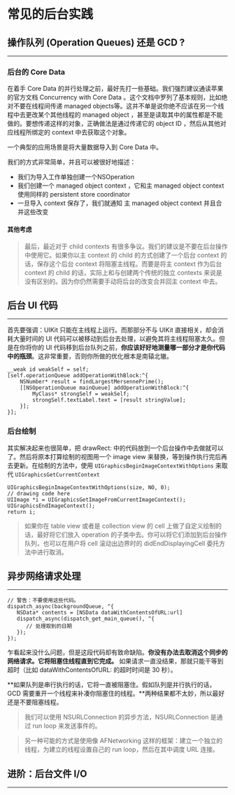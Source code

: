 # 常见的后台实践
## 操作队列 (Operation Queues) 还是 GCD ?
---
### 后台的 Core Data
在着手 Core Data 的并行处理之前，最好先打一些基础。我们强烈建议通读苹果的官方文档 Concurrency with Core Data 。这个文档中罗列了基本规则，比如绝对不要在线程间传递 managed objects等。这并不单是说你绝不应该在另一个线程中去更改某个其他线程的 managed object ，甚至是读取其中的属性都是不能做的。要想传递这样的对象，正确做法是通过传递它的 object ID ，然后从其他对应线程所绑定的 context 中去获取这个对象。

一个典型的应用场景是将大量数据导入到 Core Data 中。

我们的方式非常简单，并且可以被很好地描述：

* 我们为导入工作单独创建一个NSOperation
* 我们创建一个 managed object context ，它和主 managed object context 使用同样的 persistent store coordinator
* 一旦导入 context 保存了，我们就通知 主 managed object context 并且合并这些改变

#### 其他考虑
>最后，最近对于 child contexts 有很多争议。我们的建议是不要在后台操作中使用它。如果你以主 context 的 child 的方式创建了一个后台 context 的话，保存这个后台 context 将阻塞主线程。而要是将主 context 作为后台 context 的 child 的话，实际上和与创建两个传统的独立 contexts 来说是没有区别的。因为你仍然需要手动将后台的改变合并回主 context 中去。

## 后台 UI 代码
---
首先要强调：UIKit 只能在主线程上运行。而那部分不与 UIKit 直接相关，却会消耗大量时间的 UI 代码可以被移动到后台去处理，以避免其将主线程阻塞太久。但是在你将你的 UI 代码移到后台队列之前，**你应该好好地测量哪一部分才是你代码中的瓶颈**。这非常重要，否则你所做的优化根本是南辕北辙。

```
__weak id weakSelf = self;
[self.operationQueue addOperationWithBlock:^{
    NSNumber* result = findLargestMersennePrime();
    [[NSOperationQueue mainQueue] addOperationWithBlock:^{
        MyClass* strongSelf = weakSelf;
        strongSelf.textLabel.text = [result stringValue];
    }];
}];
```
### 后台绘制
其实解决起来也很简单，把 drawRect: 中的代码放到一个后台操作中去做就可以了。然后将原本打算绘制的视图用一个 image view 来替换，等到操作执行完后再去更新。在绘制的方法中，使用 `UIGraphicsBeginImageContextWithOptions` 来取代 `UIGraphicsGetCurrentContext`
```
UIGraphicsBeginImageContextWithOptions(size, NO, 0);
// drawing code here
UIImage *i = UIGraphicsGetImageFromCurrentImageContext();
UIGraphicsEndImageContext();
return i;
```
>如果你在 table view 或者是 collection view 的 cell 上做了自定义绘制的话，最好将它们放入 operation 的子类中去。你可以将它们添加到后台操作队列，也可以在用户将 cell 滚动出边界时的 didEndDisplayingCell 委托方法中进行取消。

## 异步网络请求处理
---
```
// 警告：不要使用这些代码。
dispatch_async(backgroundQueue, ^{
   NSData* contents = [NSData dataWithContentsOfURL:url]
   dispatch_async(dispatch_get_main_queue(), ^{
      // 处理取到的日期
   });
});
```
乍看起来没什么问题，但是这段代码却有致命缺陷。**你没有办法去取消这个同步的网络请求。它将阻塞住线程直到它完成。** 如果请求一直没结果，那就只能干等到超时（比如 dataWithContentsOfURL: 的超时时间是 30 秒）。

**如果队列是串行执行的话，它将一直被阻塞住。假如队列是并行执行的话，GCD 需要重开一个线程来补凑你阻塞住的线程。**两种结果都不太妙，所以最好还是不要阻塞线程。


>我们可以使用 NSURLConnection 的异步方法，NSURLConnection 是通过 run loop 来发送事件的。

>另一种可能的方式是使用像 AFNetworking 这样的框架：建立一个独立的线程，为建立的线程设置自己的 run loop，然后在其中调度 URL 连接。

## 进阶：后台文件 I/O
---
